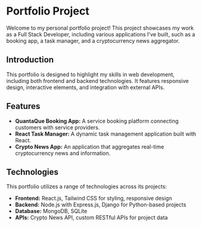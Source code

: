# Portfolio Project

Welcome to my personal portfolio project! This project showcases my work as a Full Stack Developer, including various applications I've built, such as a booking app, a task manager, and a cryptocurrency news aggregator.

## Introduction

This portfolio is designed to highlight my skills in web development, including both frontend and backend technologies. It features responsive design, interactive elements, and integration with external APIs.

## Features

- **QuantaQue Booking App:** A service booking platform connecting customers with service providers.
- **React Task Manager:** A dynamic task management application built with React.
- **Crypto News App:** An application that aggregates real-time cryptocurrency news and information.

## Technologies

This portfolio utilizes a range of technologies across its projects:

- **Frontend:** React.js, Tailwind CSS for styling, responsive design
- **Backend:** Node.js with Express.js, Django for Python-based projects
- **Database:** MongoDB, SQLite
- **APIs:** Crypto News API, custom RESTful APIs for project data
